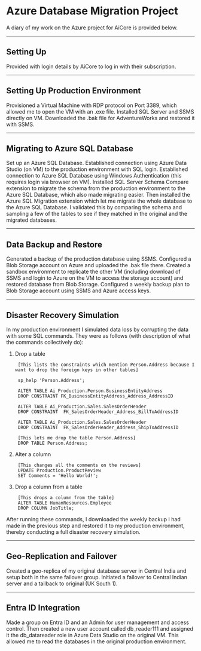 # Azure Database Migration Project

A diary of my work on the Azure project for AiCore is provided below.


-----------------------

## Setting Up
Provided with login details by AiCore to log in with their subscription.

------------------------

## Setting Up Production Environment
Provisioned a Virtual Machine with RDP protocol on Port 3389, which allowed me to open the VM with an .exe file. Installed SQL Server and SSMS directly on VM. Downloaded the .bak file for AdventureWorks and restored it with SSMS.

-------------------------

## Migrating to Azure SQL Database
Set up an Azure SQL Database. Established connection using Azure Data Studio (on VM) to the production environment with SQL login. Established connection to Azure SQL Database using Windows Authentication (this requires login via browser on VM). Installed SQL Server Schema Compare extension to migrate the schema from the production environment to the Azure SQL Database, which also made migrating easier. Then installed the Azure SQL Migration extension which let me migrate the whole database to the Azure SQL Database. I validated this by comparing the schema and sampling a few of the tables to see if they matched in the original and the migrated databases.

--------------------------

## Data Backup and Restore
Generated a backup of the production database using SSMS. Configured a Blob Storage account on Azure and uploaded the .bak file there. Created a sandbox environment to replicate the other VM (including download of SSMS and login to Azure on the VM to access the storage account) and restored database from Blob Storage. Configured a weekly backup plan to Blob Storage account using SSMS and Azure access keys.

--------------------------

## Disaster Recovery Simulation
In my production environment I simulated data loss by corrupting the data with some SQL commands. They were as follows (with description of what the commands collectively do):

1. Drop a table

        [This lists the constraints which mention Person.Address because I want to drop the foreign keys in other tables]
   
        sp_help 'Person.Address';

        ALTER TABLE Ai_Production.Person.BusinessEntityAddress
        DROP CONSTRAINT FK_BusinessEntityAddress_Address_AddressID

        ALTER TABLE Ai_Production.Sales.SalesOrderHeader
        DROP CONSTRAINT  FK_SalesOrderHeader_Address_BillToAddressID

        ALTER TABLE Ai_Production.Sales.SalesOrderHeader
        DROP CONSTRAINT  FK_SalesOrderHeader_Address_ShipToAddressID
   
        [This lets me drop the table Person.Address]
        DROP TABLE Person.Address;  


2. Alter a column

        [This changes all the comments on the reviews]
        UPDATE Production.ProductReview
        SET Comments = 'Hello World!';  


3. Drop a column from a table

        [This drops a column from the table]
        ALTER TABLE HumanResources.Employee
        DROP COLUMN JobTitle;  


After running these commands, I downloaded the weekly backup I had made in the previous step and restored it to my production environment, thereby conducting a full disaster recovery simulation.

----------------------------

## Geo-Replication and Failover
Created a geo-replica of my original database server in Central India and setup both in the same failover group. Initiated a failover to Central Indian server and a tailback to original (UK South 1).

----------------------------

## Entra ID Integration
Made a group on Entra ID and an Admin for user management and access control. Then created a new user account called db_reader111 and assigned it the db_datareader role in Azure Data Studio on the original VM. This allowed me to read the databases in the original production environment.


